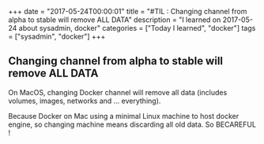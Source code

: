 +++
date = "2017-05-24T00:00:01"
title = "#TIL : Changing channel from alpha to stable will remove ALL DATA"
description = "I learned on 2017-05-24 about sysadmin, docker"
categories = ["Today I learned", "docker"]
tags = ["sysadmin", "docker"]
+++



## Changing channel from alpha to stable will remove ALL DATA

On MacOS, changing Docker channel will remove all data (includes volumes, images, networks and ... everything).

Because Docker on Mac using a minimal Linux machine to host docker engine, so changing machine means discarding all old data. So BECAREFUL !
